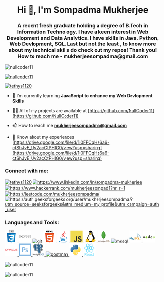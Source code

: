 <h1 align="center">Hi 👋, I'm Sompadma Mukherjee</h1>
<h3 align="center">A recent fresh graduate holding a degree of B.Tech in Information Technology. I have a keen interest in Web Development and Data Analytics. I have skills in Java, Python, Web Devlopment, SQL. Last but not the least , to know more about my technical skills do check out my repos! Thank you! How to reach me - mukherjeesompadma@gmail.com</h3>

<p align="left"> <img src="https://komarev.com/ghpvc/?username=nullcoder11&label=Profile%20views&color=0e75b6&style=flat" alt="nullcoder11" /> </p>

<p align="left"> <a href="https://github.com/ryo-ma/github-profile-trophy"><img src="https://github-profile-trophy.vercel.app/?username=nullcoder11" alt="nullcoder11" /></a> </p>

<p align="left"> <a href="https://twitter.com/tethys1120" target="blank"><img src="https://img.shields.io/twitter/follow/tethys1120?logo=twitter&style=for-the-badge" alt="tethys1120" /></a> </p>

- 🌱 I’m currently learning **JavaScript to enhance my Web Devlopment Skills**

- 👨‍💻 All of my projects are available at [https://github.com/NullCoder11](https://github.com/NullCoder11)

- 📫 How to reach me **mukherjeesompadma@gmail.com**

- 📄 Know about my experiences [https://drive.google.com/file/d/1i0FFCqHz6a6-ctShJvE_Uv2acCtPHIG0/view?usp=sharing](https://drive.google.com/file/d/1i0FFCqHz6a6-ctShJvE_Uv2acCtPHIG0/view?usp=sharing)

<h3 align="left">Connect with me:</h3>
<p align="left">
<a href="https://twitter.com/tethys1120" target="blank"><img align="center" src="https://raw.githubusercontent.com/rahuldkjain/github-profile-readme-generator/master/src/images/icons/Social/twitter.svg" alt="tethys1120" height="30" width="40" /></a>
<a href="https://linkedin.com/in/https://www.linkedin.com/in/sompadma-mukherjee" target="blank"><img align="center" src="https://raw.githubusercontent.com/rahuldkjain/github-profile-readme-generator/master/src/images/icons/Social/linked-in-alt.svg" alt="https://www.linkedin.com/in/sompadma-mukherjee" height="30" width="40" /></a>
<a href="https://www.hackerrank.com/https://www.hackerrank.com/mukherjeesompad1?hr_r=1" target="blank"><img align="center" src="https://raw.githubusercontent.com/rahuldkjain/github-profile-readme-generator/master/src/images/icons/Social/hackerrank.svg" alt="https://www.hackerrank.com/mukherjeesompad1?hr_r=1" height="30" width="40" /></a>
<a href="https://www.leetcode.com/https://leetcode.com/mukherjeesompadma/" target="blank"><img align="center" src="https://raw.githubusercontent.com/rahuldkjain/github-profile-readme-generator/master/src/images/icons/Social/leet-code.svg" alt="https://leetcode.com/mukherjeesompadma/" height="30" width="40" /></a>
<a href="https://auth.geeksforgeeks.org/user/https://auth.geeksforgeeks.org/user/mukherjeesompadma/?utm_source=geeksforgeeks&utm_medium=my_profile&utm_campaign=auth_user" target="blank"><img align="center" src="https://raw.githubusercontent.com/rahuldkjain/github-profile-readme-generator/master/src/images/icons/Social/geeks-for-geeks.svg" alt="https://auth.geeksforgeeks.org/user/mukherjeesompadma/?utm_source=geeksforgeeks&utm_medium=my_profile&utm_campaign=auth_user" height="30" width="40" /></a>
</p>

<h3 align="left">Languages and Tools:</h3>
<p align="left"> <a href="https://www.w3schools.com/css/" target="_blank" rel="noreferrer"> <img src="https://raw.githubusercontent.com/devicons/devicon/master/icons/css3/css3-original-wordmark.svg" alt="css3" width="40" height="40"/> </a> <a href="https://expressjs.com" target="_blank" rel="noreferrer"> <img src="https://raw.githubusercontent.com/devicons/devicon/master/icons/express/express-original-wordmark.svg" alt="express" width="40" height="40"/> </a> <a href="https://git-scm.com/" target="_blank" rel="noreferrer"> <img src="https://www.vectorlogo.zone/logos/git-scm/git-scm-icon.svg" alt="git" width="40" height="40"/> </a> <a href="https://www.w3.org/html/" target="_blank" rel="noreferrer"> <img src="https://raw.githubusercontent.com/devicons/devicon/master/icons/html5/html5-original-wordmark.svg" alt="html5" width="40" height="40"/> </a> <a href="https://www.java.com" target="_blank" rel="noreferrer"> <img src="https://raw.githubusercontent.com/devicons/devicon/master/icons/java/java-original.svg" alt="java" width="40" height="40"/> </a> <a href="https://developer.mozilla.org/en-US/docs/Web/JavaScript" target="_blank" rel="noreferrer"> <img src="https://raw.githubusercontent.com/devicons/devicon/master/icons/javascript/javascript-original.svg" alt="javascript" width="40" height="40"/> </a> <a href="https://www.linux.org/" target="_blank" rel="noreferrer"> <img src="https://raw.githubusercontent.com/devicons/devicon/master/icons/linux/linux-original.svg" alt="linux" width="40" height="40"/> </a> <a href="https://www.mongodb.com/" target="_blank" rel="noreferrer"> <img src="https://raw.githubusercontent.com/devicons/devicon/master/icons/mongodb/mongodb-original-wordmark.svg" alt="mongodb" width="40" height="40"/> </a> <a href="https://www.microsoft.com/en-us/sql-server" target="_blank" rel="noreferrer"> <img src="https://www.svgrepo.com/show/303229/microsoft-sql-server-logo.svg" alt="mssql" width="40" height="40"/> </a> <a href="https://www.mysql.com/" target="_blank" rel="noreferrer"> <img src="https://raw.githubusercontent.com/devicons/devicon/master/icons/mysql/mysql-original-wordmark.svg" alt="mysql" width="40" height="40"/> </a> <a href="https://nodejs.org" target="_blank" rel="noreferrer"> <img src="https://raw.githubusercontent.com/devicons/devicon/master/icons/nodejs/nodejs-original-wordmark.svg" alt="nodejs" width="40" height="40"/> </a> <a href="https://www.oracle.com/" target="_blank" rel="noreferrer"> <img src="https://raw.githubusercontent.com/devicons/devicon/master/icons/oracle/oracle-original.svg" alt="oracle" width="40" height="40"/> </a> <a href="https://www.photoshop.com/en" target="_blank" rel="noreferrer"> <img src="https://raw.githubusercontent.com/devicons/devicon/master/icons/photoshop/photoshop-line.svg" alt="photoshop" width="40" height="40"/> </a> <a href="https://www.postgresql.org" target="_blank" rel="noreferrer"> <img src="https://raw.githubusercontent.com/devicons/devicon/master/icons/postgresql/postgresql-original-wordmark.svg" alt="postgresql" width="40" height="40"/> </a> <a href="https://postman.com" target="_blank" rel="noreferrer"> <img src="https://www.vectorlogo.zone/logos/getpostman/getpostman-icon.svg" alt="postman" width="40" height="40"/> </a> <a href="https://www.python.org" target="_blank" rel="noreferrer"> <img src="https://raw.githubusercontent.com/devicons/devicon/master/icons/python/python-original.svg" alt="python" width="40" height="40"/> </a> <a href="https://reactjs.org/" target="_blank" rel="noreferrer"> <img src="https://raw.githubusercontent.com/devicons/devicon/master/icons/react/react-original-wordmark.svg" alt="react" width="40" height="40"/> </a> </p>

<p><img align="center" src="https://github-readme-stats.vercel.app/api/top-langs?username=nullcoder11&show_icons=true&locale=en&layout=compact" alt="nullcoder11" /></p>

<p><img align="center" src="https://github-readme-streak-stats.herokuapp.com/?user=nullcoder11&" alt="nullcoder11" /></p>
